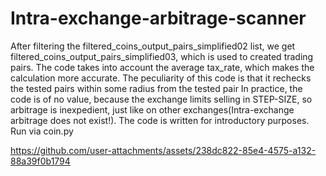 # Intra-exchange-arbitrage-scanner 
After filtering the filtered_coins_output_pairs_simplified02 list, we get filtered_coins_output_pairs_simplified03, which is used to created trading pairs.
The code takes into account the average tax_rate, which makes the calculation more accurate. The peculiarity of this code is that it rechecks the tested pairs within some radius from the tested pair
In practice, the code is of no value, because the exchange limits selling in STEP-SIZE, so arbitrage is inexpedient, just like on other exchanges(Intra-exchange arbitrage does not exist!).
The code is written for introductory purposes. Run via coin.py


https://github.com/user-attachments/assets/238dc822-85e4-4575-a132-88a39f0b1794

